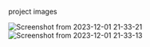 project images

![Screenshot from 2023-12-01 21-33-21](https://github.com/itsmeAryan/games_respo/assets/85377449/de72da84-5918-4dd3-8ff7-ebb038ce0661)
![Screenshot from 2023-12-01 21-33-13](https://github.com/itsmeAryan/games_respo/assets/85377449/97d22f40-4fe7-46b3-86cc-8ce7a564a16c)
